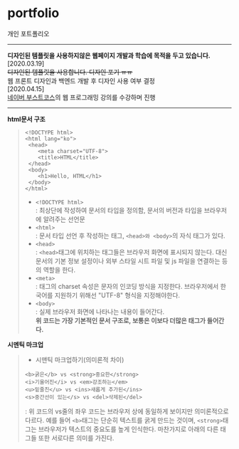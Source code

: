 # portfolio
개인 포트폴리오
***
**디자인된 템플릿을 사용하지않은 웹페이지 개발과 학습에 목적을 두고 있습니다.**   
[2020.03.19]   
~~디자인된 템플릿을 사용합니다. 디자인 포기 ㅠㅠ~~   
웹 프론트 디자인과 백엔드 개발 후 디자인 사용 여부 결정   
[2020.04.15]   
[네이버 부스트코스](https://www.edwith.org/boostcourse-ui/joinLectures/20901)의 웹 프로그래밍 강의를 수강하며 진행  
*** 
**html문서 구조**   
> ```
><!DOCTYPE html>
><html lang="ko">
>  <head>
>     <meta charset="UTF-8">
>     <title>HTML</title>
>  </head>
>  <body>
>     <h1>Hello, HTML</h1>
>  </body>
></html>
>```
>- ```<!DOCTYPE html>```   
>: 최상단에 작성하여 문서의 타입을 정의함, 문서의 버전과 타입을 브라우저에 알려주는 선언문   
>- ```<html>```   
>: 문서 타입 선언 후 작성하는 태그, ```<head>와 <body>```의 자식 태그가 있다.   
>- ```<head>```   
>: ```<head>```태그에 위치하는 태그들은 브라우저 화면에 표시되지 않는다. 대신 문서의 기본 정보 설정이나 외부 스타일 시트 파일 및 js 파일을 연결하는 등의 역할을 한다.   
>- ```<meta>```   
>: 태그의 charset 속성은 문자의 인코딩 방식을 지정한다. 브라우저에서 한국어를 지원하기 위해선 "UTF-8" 형식을 지정해야한다.   
>- ```<body>```   
>: 실제 브라우저 화면에 나타나는 내용이 들어간다.   
>**위 코드는 가장 기본적인 문서 구조로, 보통은 이보다 더많은 태그가 들어간다.**   

**시멘틱 마크업**   
>- 시맨틱 마크업하기(의미론적 차이)   
>```
><b>굵은</b> vs <strong>중요한</strong>
><i>기울어진</i> vs <em>강조하는</em>
><u>밑줄친</u> vs <ins>새롭게 추가된</ins>
><s>중간선이 있는</s> vs <del>삭제된</del>
>```   
>: 위 코드의 vs줄의 좌우 코드는 브라우저 상에 동일하게 보이지만 의미론적으로 다르다. 예를 들어 ```<b>```태그는 단순히 텍스트를 굵게 만드는 것이며, ```<strong>```태그는 브라우저가 텍스트의 중요도를 높게 인식한다. 마찬가지로 아래의 다른 태그들 또한 서로다른 의미를 가진다.   

